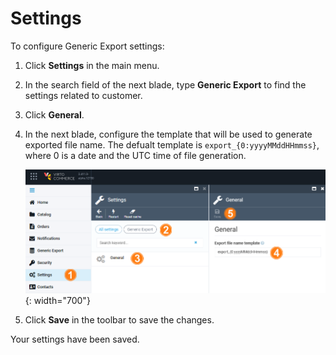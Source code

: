 # Settings

To configure Generic Export settings:

1. Click **Settings** in the main menu.
1. In the search field of the next blade, type **Generic Export** to find the settings related to customer.
1. Click **General**.
1. In the next blade, configure the template that will be used to generate exported file name. The defualt template is `export_{0:yyyyMMddHHmmss}`, where 0 is a date and the UTC time of file generation. 

    ![General settings](media/settings.png){: width="700"}

1. Click **Save** in the toolbar to save the changes.

Your settings have been saved.
